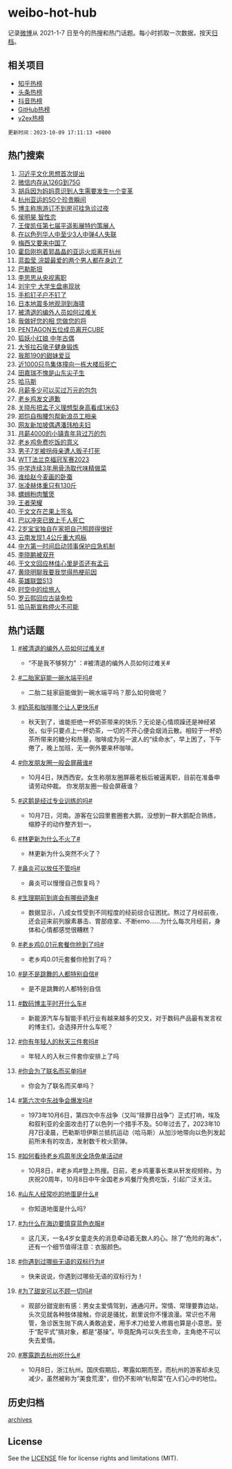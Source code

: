 # weibo-hot-hub

记录[微博](https://www.weibo.com)从 2021-1-7 日至今的热搜和热门话题。每小时抓取一次数据，按天[归档](archives)。

## 相关项目

- [知乎热榜](https://github.com/lonnyzhang423/zhihu-hot-hub)
- [头条热榜](https://github.com/lonnyzhang423/toutiao-hot-hub)
- [抖音热榜](https://github.com/lonnyzhang423/douyin-hot-hub)
- [GitHub热榜](https://github.com/lonnyzhang423/github-hot-hub)
- [v2ex热榜](https://github.com/lonnyzhang423/v2ex-hot-hub)


`更新时间：2023-10-09 17:11:13 +0800`

## 热门搜索

1. [习近平文化思想首次提出](https://m.weibo.cn/search?containerid=100103type%3D1%26t%3D10%26q%3D%23%E4%B9%A0%E8%BF%91%E5%B9%B3%E6%96%87%E5%8C%96%E6%80%9D%E6%83%B3%E9%A6%96%E6%AC%A1%E6%8F%90%E5%87%BA%23&stream_entry_id=51&isnewpage=1&extparam=seat%3D1%26filter_type%3Drealtimehot%26pos%3D0%26c_type%3D51%26q%3D%2523%25E4%25B9%25A0%25E8%25BF%2591%25E5%25B9%25B3%25E6%2596%2587%25E5%258C%2596%25E6%2580%259D%25E6%2583%25B3%25E9%25A6%2596%25E6%25AC%25A1%25E6%258F%2590%25E5%2587%25BA%2523%26cate%3D10103%26dgr%3D0%26stream_entry_id%3D51%26display_time%3D1696842671%26pre_seqid%3D169684267193806410156)
1. [微信内存从126G到75G](https://m.weibo.cn/search?containerid=100103type%3D1%26t%3D10%26q%3D%23%E5%BE%AE%E4%BF%A1%E5%86%85%E5%AD%98%E4%BB%8E126G%E5%88%B075G%23&stream_entry_id=31&isnewpage=1&extparam=seat%3D1%26flag%3D2%26pos%3D0%26q%3D%2523%25E5%25BE%25AE%25E4%25BF%25A1%25E5%2586%2585%25E5%25AD%2598%25E4%25BB%258E126G%25E5%2588%25B075G%2523%26band_rank%3D1%26stream_entry_id%3D31%26filter_type%3Drealtimehot%26c_type%3D31%26lcate%3D5001%26realpos%3D1%26dgr%3D0%26cate%3D5001%26display_time%3D1696842671%26pre_seqid%3D169684267193806410156)
1. [胡兵因为妈妈意识到人生需要发生一个变革](https://m.weibo.cn/search?containerid=100103type%3D1%26t%3D10%26q%3D%23%E8%83%A1%E5%85%B5%E5%9B%A0%E4%B8%BA%E5%A6%88%E5%A6%88%E6%84%8F%E8%AF%86%E5%88%B0%E4%BA%BA%E7%94%9F%E9%9C%80%E8%A6%81%E5%8F%91%E7%94%9F%E4%B8%80%E4%B8%AA%E5%8F%98%E9%9D%A9%23&stream_entry_id=31&isnewpage=1&extparam=seat%3D1%26flag%3D2%26pos%3D1%26q%3D%2523%25E8%2583%25A1%25E5%2585%25B5%25E5%259B%25A0%25E4%25B8%25BA%25E5%25A6%2588%25E5%25A6%2588%25E6%2584%258F%25E8%25AF%2586%25E5%2588%25B0%25E4%25BA%25BA%25E7%2594%259F%25E9%259C%2580%25E8%25A6%2581%25E5%258F%2591%25E7%2594%259F%25E4%25B8%2580%25E4%25B8%25AA%25E5%258F%2598%25E9%259D%25A9%2523%26band_rank%3D2%26stream_entry_id%3D31%26filter_type%3Drealtimehot%26c_type%3D31%26lcate%3D5001%26realpos%3D2%26dgr%3D0%26cate%3D5001%26display_time%3D1696842671%26pre_seqid%3D169684267193806410156)
1. [杭州亚运的50个珍贵瞬间](https://m.weibo.cn/search?containerid=100103type%3D1%26t%3D10%26q%3D%23%E6%9D%AD%E5%B7%9E%E4%BA%9A%E8%BF%90%E7%9A%8450%E4%B8%AA%E7%8F%8D%E8%B4%B5%E7%9E%AC%E9%97%B4%23&stream_entry_id=31&isnewpage=1&extparam=seat%3D1%26flag%3D1%26pos%3D2%26q%3D%2523%25E6%259D%25AD%25E5%25B7%259E%25E4%25BA%259A%25E8%25BF%2590%25E7%259A%258450%25E4%25B8%25AA%25E7%258F%258D%25E8%25B4%25B5%25E7%259E%25AC%25E9%2597%25B4%2523%26band_rank%3D3%26stream_entry_id%3D31%26filter_type%3Drealtimehot%26c_type%3D31%26lcate%3D5001%26realpos%3D3%26dgr%3D0%26cate%3D5001%26display_time%3D1696842671%26pre_seqid%3D169684267193806410156)
1. [博主称旅游订不到房可挂急诊过夜](https://m.weibo.cn/search?containerid=100103type%3D1%26t%3D10%26q%3D%23%E5%8D%9A%E4%B8%BB%E7%A7%B0%E6%97%85%E6%B8%B8%E8%AE%A2%E4%B8%8D%E5%88%B0%E6%88%BF%E5%8F%AF%E6%8C%82%E6%80%A5%E8%AF%8A%E8%BF%87%E5%A4%9C%23&stream_entry_id=31&isnewpage=1&extparam=seat%3D1%26flag%3D1%26pos%3D3%26q%3D%2523%25E5%258D%259A%25E4%25B8%25BB%25E7%25A7%25B0%25E6%2597%2585%25E6%25B8%25B8%25E8%25AE%25A2%25E4%25B8%258D%25E5%2588%25B0%25E6%2588%25BF%25E5%258F%25AF%25E6%258C%2582%25E6%2580%25A5%25E8%25AF%258A%25E8%25BF%2587%25E5%25A4%259C%2523%26band_rank%3D4%26stream_entry_id%3D31%26filter_type%3Drealtimehot%26c_type%3D31%26lcate%3D5001%26realpos%3D4%26dgr%3D0%26cate%3D5001%26display_time%3D1696842671%26pre_seqid%3D169684267193806410156)
1. [侯明昊 智性恋](https://m.weibo.cn/search?containerid=100103type%3D1%26t%3D10%26q%3D%E4%BE%AF%E6%98%8E%E6%98%8A+%E6%99%BA%E6%80%A7%E6%81%8B&stream_entry_id=31&isnewpage=1&extparam=seat%3D1%26flag%3D2%26pos%3D4%26q%3D%25E4%25BE%25AF%25E6%2598%258E%25E6%2598%258A%2520%25E6%2599%25BA%25E6%2580%25A7%25E6%2581%258B%26band_rank%3D5%26stream_entry_id%3D31%26filter_type%3Drealtimehot%26c_type%3D31%26lcate%3D5001%26realpos%3D5%26dgr%3D0%26cate%3D5001%26display_time%3D1696842671%26pre_seqid%3D169684267193806410156)
1. [王俊凯任第七届平遥影展特约策展人](https://m.weibo.cn/search?containerid=100103type%3D1%26t%3D10%26q%3D%23%E7%8E%8B%E4%BF%8A%E5%87%AF%E4%BB%BB%E7%AC%AC%E4%B8%83%E5%B1%8A%E5%B9%B3%E9%81%A5%E5%BD%B1%E5%B1%95%E7%89%B9%E7%BA%A6%E7%AD%96%E5%B1%95%E4%BA%BA%23&stream_entry_id=31&isnewpage=1&extparam=seat%3D1%26flag%3D1%26pos%3D5%26q%3D%2523%25E7%258E%258B%25E4%25BF%258A%25E5%2587%25AF%25E4%25BB%25BB%25E7%25AC%25AC%25E4%25B8%2583%25E5%25B1%258A%25E5%25B9%25B3%25E9%2581%25A5%25E5%25BD%25B1%25E5%25B1%2595%25E7%2589%25B9%25E7%25BA%25A6%25E7%25AD%2596%25E5%25B1%2595%25E4%25BA%25BA%2523%26band_rank%3D6%26stream_entry_id%3D31%26filter_type%3Drealtimehot%26c_type%3D31%26lcate%3D5001%26realpos%3D6%26dgr%3D0%26cate%3D5001%26display_time%3D1696842671%26pre_seqid%3D169684267193806410156)
1. [在以色列华人中至少3人中弹4人失联](https://m.weibo.cn/search?containerid=100103type%3D1%26t%3D10%26q%3D%23%E5%9C%A8%E4%BB%A5%E8%89%B2%E5%88%97%E5%8D%8E%E4%BA%BA%E4%B8%AD%E8%87%B3%E5%B0%913%E4%BA%BA%E4%B8%AD%E5%BC%B94%E4%BA%BA%E5%A4%B1%E8%81%94%23&stream_entry_id=31&isnewpage=1&extparam=seat%3D1%26flag%3D1%26pos%3D6%26q%3D%2523%25E5%259C%25A8%25E4%25BB%25A5%25E8%2589%25B2%25E5%2588%2597%25E5%258D%258E%25E4%25BA%25BA%25E4%25B8%25AD%25E8%2587%25B3%25E5%25B0%25913%25E4%25BA%25BA%25E4%25B8%25AD%25E5%25BC%25B94%25E4%25BA%25BA%25E5%25A4%25B1%25E8%2581%2594%2523%26band_rank%3D7%26stream_entry_id%3D31%26filter_type%3Drealtimehot%26c_type%3D31%26lcate%3D5001%26realpos%3D7%26dgr%3D0%26cate%3D5001%26display_time%3D1696842671%26pre_seqid%3D169684267193806410156)
1. [梅西又要来中国了](https://m.weibo.cn/search?containerid=100103type%3D1%26t%3D10%26q%3D%23%E6%A2%85%E8%A5%BF%E5%8F%88%E8%A6%81%E6%9D%A5%E4%B8%AD%E5%9B%BD%E4%BA%86%23&stream_entry_id=31&isnewpage=1&extparam=seat%3D1%26flag%3D1%26pos%3D7%26q%3D%2523%25E6%25A2%2585%25E8%25A5%25BF%25E5%258F%2588%25E8%25A6%2581%25E6%259D%25A5%25E4%25B8%25AD%25E5%259B%25BD%25E4%25BA%2586%2523%26band_rank%3D8%26stream_entry_id%3D31%26filter_type%3Drealtimehot%26c_type%3D31%26lcate%3D5001%26realpos%3D8%26dgr%3D0%26cate%3D5001%26display_time%3D1696842671%26pre_seqid%3D169684267193806410156)
1. [霍启刚抱着郭晶晶的亚运火炬离开杭州](https://m.weibo.cn/search?containerid=100103type%3D1%26t%3D10%26q%3D%23%E9%9C%8D%E5%90%AF%E5%88%9A%E6%8A%B1%E7%9D%80%E9%83%AD%E6%99%B6%E6%99%B6%E7%9A%84%E4%BA%9A%E8%BF%90%E7%81%AB%E7%82%AC%E7%A6%BB%E5%BC%80%E6%9D%AD%E5%B7%9E%23&stream_entry_id=31&isnewpage=1&extparam=seat%3D1%26flag%3D32768%26pos%3D8%26q%3D%2523%25E9%259C%258D%25E5%2590%25AF%25E5%2588%259A%25E6%258A%25B1%25E7%259D%2580%25E9%2583%25AD%25E6%2599%25B6%25E6%2599%25B6%25E7%259A%2584%25E4%25BA%259A%25E8%25BF%2590%25E7%2581%25AB%25E7%2582%25AC%25E7%25A6%25BB%25E5%25BC%2580%25E6%259D%25AD%25E5%25B7%259E%2523%26band_rank%3D9%26stream_entry_id%3D31%26filter_type%3Drealtimehot%26c_type%3D31%26lcate%3D5001%26realpos%3D9%26dgr%3D0%26cate%3D5001%26display_time%3D1696842671%26pre_seqid%3D169684267193806410156)
1. [蓝盈莹 浣碧最爱的两个男人都在身边了](https://m.weibo.cn/search?containerid=100103type%3D1%26t%3D10%26q%3D%E8%93%9D%E7%9B%88%E8%8E%B9+%E6%B5%A3%E7%A2%A7%E6%9C%80%E7%88%B1%E7%9A%84%E4%B8%A4%E4%B8%AA%E7%94%B7%E4%BA%BA%E9%83%BD%E5%9C%A8%E8%BA%AB%E8%BE%B9%E4%BA%86&stream_entry_id=31&isnewpage=1&extparam=seat%3D1%26flag%3D2%26pos%3D9%26q%3D%25E8%2593%259D%25E7%259B%2588%25E8%258E%25B9%2520%25E6%25B5%25A3%25E7%25A2%25A7%25E6%259C%2580%25E7%2588%25B1%25E7%259A%2584%25E4%25B8%25A4%25E4%25B8%25AA%25E7%2594%25B7%25E4%25BA%25BA%25E9%2583%25BD%25E5%259C%25A8%25E8%25BA%25AB%25E8%25BE%25B9%25E4%25BA%2586%26band_rank%3D10%26stream_entry_id%3D31%26filter_type%3Drealtimehot%26c_type%3D31%26lcate%3D5001%26realpos%3D10%26dgr%3D0%26cate%3D5001%26display_time%3D1696842671%26pre_seqid%3D169684267193806410156)
1. [巴勒斯坦](https://m.weibo.cn/search?containerid=100103type%3D1%26t%3D10%26q%3D%23%E5%B7%B4%E5%8B%92%E6%96%AF%E5%9D%A6%23&stream_entry_id=31&isnewpage=1&extparam=seat%3D1%26flag%3D1%26pos%3D10%26q%3D%2523%25E5%25B7%25B4%25E5%258B%2592%25E6%2596%25AF%25E5%259D%25A6%2523%26band_rank%3D11%26stream_entry_id%3D31%26filter_type%3Drealtimehot%26c_type%3D31%26lcate%3D5001%26realpos%3D11%26dgr%3D0%26cate%3D5001%26display_time%3D1696842671%26pre_seqid%3D169684267193806410156)
1. [李思思从央视离职](https://m.weibo.cn/search?containerid=100103type%3D1%26t%3D10%26q%3D%23%E6%9D%8E%E6%80%9D%E6%80%9D%E4%BB%8E%E5%A4%AE%E8%A7%86%E7%A6%BB%E8%81%8C%23&stream_entry_id=31&isnewpage=1&extparam=seat%3D1%26flag%3D2%26pos%3D11%26q%3D%2523%25E6%259D%258E%25E6%2580%259D%25E6%2580%259D%25E4%25BB%258E%25E5%25A4%25AE%25E8%25A7%2586%25E7%25A6%25BB%25E8%2581%258C%2523%26band_rank%3D12%26stream_entry_id%3D31%26filter_type%3Drealtimehot%26c_type%3D31%26lcate%3D5001%26realpos%3D12%26dgr%3D0%26cate%3D5001%26display_time%3D1696842671%26pre_seqid%3D169684267193806410156)
1. [刘宇宁 大学生盘串现状](https://m.weibo.cn/search?containerid=100103type%3D1%26t%3D10%26q%3D%E5%88%98%E5%AE%87%E5%AE%81+%E5%A4%A7%E5%AD%A6%E7%94%9F%E7%9B%98%E4%B8%B2%E7%8E%B0%E7%8A%B6&stream_entry_id=31&isnewpage=1&extparam=seat%3D1%26flag%3D1%26pos%3D12%26q%3D%25E5%2588%2598%25E5%25AE%2587%25E5%25AE%2581%2520%25E5%25A4%25A7%25E5%25AD%25A6%25E7%2594%259F%25E7%259B%2598%25E4%25B8%25B2%25E7%258E%25B0%25E7%258A%25B6%26band_rank%3D13%26stream_entry_id%3D31%26filter_type%3Drealtimehot%26c_type%3D31%26lcate%3D5001%26realpos%3D13%26dgr%3D0%26cate%3D5001%26display_time%3D1696842671%26pre_seqid%3D169684267193806410156)
1. [手机钉子户不钉了](https://m.weibo.cn/search?containerid=100103type%3D1%26t%3D10%26q%3D%23%E6%89%8B%E6%9C%BA%E9%92%89%E5%AD%90%E6%88%B7%E4%B8%8D%E9%92%89%E4%BA%86%23&stream_entry_id=31&isnewpage=1&extparam=seat%3D1%26flag%3D1%26pos%3D13%26q%3D%2523%25E6%2589%258B%25E6%259C%25BA%25E9%2592%2589%25E5%25AD%2590%25E6%2588%25B7%25E4%25B8%258D%25E9%2592%2589%25E4%25BA%2586%2523%26band_rank%3D14%26stream_entry_id%3D31%26filter_type%3Drealtimehot%26c_type%3D31%26lcate%3D5001%26realpos%3D14%26dgr%3D0%26cate%3D5001%26display_time%3D1696842671%26pre_seqid%3D169684267193806410156)
1. [日本地震多地观测到海啸](https://m.weibo.cn/search?containerid=100103type%3D1%26t%3D10%26q%3D%23%E6%97%A5%E6%9C%AC%E5%9C%B0%E9%9C%87%E5%A4%9A%E5%9C%B0%E8%A7%82%E6%B5%8B%E5%88%B0%E6%B5%B7%E5%95%B8%23&stream_entry_id=31&isnewpage=1&extparam=seat%3D1%26flag%3D0%26pos%3D14%26q%3D%2523%25E6%2597%25A5%25E6%259C%25AC%25E5%259C%25B0%25E9%259C%2587%25E5%25A4%259A%25E5%259C%25B0%25E8%25A7%2582%25E6%25B5%258B%25E5%2588%25B0%25E6%25B5%25B7%25E5%2595%25B8%2523%26band_rank%3D15%26stream_entry_id%3D31%26filter_type%3Drealtimehot%26c_type%3D31%26lcate%3D5001%26realpos%3D15%26dgr%3D0%26cate%3D5001%26display_time%3D1696842671%26pre_seqid%3D169684267193806410156)
1. [被清退的编外人员如何过难关](https://m.weibo.cn/search?containerid=100103type%3D1%26t%3D10%26q%3D%23%E8%A2%AB%E6%B8%85%E9%80%80%E7%9A%84%E7%BC%96%E5%A4%96%E4%BA%BA%E5%91%98%E5%A6%82%E4%BD%95%E8%BF%87%E9%9A%BE%E5%85%B3%23&stream_entry_id=31&isnewpage=1&extparam=seat%3D1%26flag%3D2%26pos%3D15%26q%3D%2523%25E8%25A2%25AB%25E6%25B8%2585%25E9%2580%2580%25E7%259A%2584%25E7%25BC%2596%25E5%25A4%2596%25E4%25BA%25BA%25E5%2591%2598%25E5%25A6%2582%25E4%25BD%2595%25E8%25BF%2587%25E9%259A%25BE%25E5%2585%25B3%2523%26band_rank%3D16%26stream_entry_id%3D31%26filter_type%3Drealtimehot%26c_type%3D31%26lcate%3D5001%26realpos%3D16%26dgr%3D0%26cate%3D5001%26display_time%3D1696842671%26pre_seqid%3D169684267193806410156)
1. [我做好您的相 您做您的将](https://m.weibo.cn/search?containerid=100103type%3D1%26t%3D10%26q%3D%E6%88%91%E5%81%9A%E5%A5%BD%E6%82%A8%E7%9A%84%E7%9B%B8+%E6%82%A8%E5%81%9A%E6%82%A8%E7%9A%84%E5%B0%86&stream_entry_id=31&isnewpage=1&extparam=seat%3D1%26flag%3D1%26pos%3D16%26q%3D%25E6%2588%2591%25E5%2581%259A%25E5%25A5%25BD%25E6%2582%25A8%25E7%259A%2584%25E7%259B%25B8%2520%25E6%2582%25A8%25E5%2581%259A%25E6%2582%25A8%25E7%259A%2584%25E5%25B0%2586%26band_rank%3D17%26stream_entry_id%3D31%26filter_type%3Drealtimehot%26c_type%3D31%26lcate%3D5001%26realpos%3D17%26dgr%3D0%26cate%3D5001%26display_time%3D1696842671%26pre_seqid%3D169684267193806410156)
1. [PENTAGON五位成员离开CUBE](https://m.weibo.cn/search?containerid=100103type%3D1%26t%3D10%26q%3D%23PENTAGON%E4%BA%94%E4%BD%8D%E6%88%90%E5%91%98%E7%A6%BB%E5%BC%80CUBE%23&stream_entry_id=31&isnewpage=1&extparam=seat%3D1%26flag%3D1%26pos%3D17%26q%3D%2523PENTAGON%25E4%25BA%2594%25E4%25BD%258D%25E6%2588%2590%25E5%2591%2598%25E7%25A6%25BB%25E5%25BC%2580CUBE%2523%26band_rank%3D18%26stream_entry_id%3D31%26filter_type%3Drealtimehot%26c_type%3D31%26lcate%3D5001%26realpos%3D18%26dgr%3D0%26cate%3D5001%26display_time%3D1696842671%26pre_seqid%3D169684267193806410156)
1. [狐妖小红娘 中年古偶](https://m.weibo.cn/search?containerid=100103type%3D1%26t%3D10%26q%3D%E7%8B%90%E5%A6%96%E5%B0%8F%E7%BA%A2%E5%A8%98+%E4%B8%AD%E5%B9%B4%E5%8F%A4%E5%81%B6&stream_entry_id=31&isnewpage=1&extparam=seat%3D1%26flag%3D0%26pos%3D18%26q%3D%25E7%258B%2590%25E5%25A6%2596%25E5%25B0%258F%25E7%25BA%25A2%25E5%25A8%2598%2520%25E4%25B8%25AD%25E5%25B9%25B4%25E5%258F%25A4%25E5%2581%25B6%26band_rank%3D19%26stream_entry_id%3D31%26filter_type%3Drealtimehot%26c_type%3D31%26lcate%3D5001%26realpos%3D19%26dgr%3D0%26cate%3D5001%26display_time%3D1696842671%26pre_seqid%3D169684267193806410156)
1. [大爷拉石墩子健身锻炼](https://m.weibo.cn/search?containerid=100103type%3D1%26t%3D10%26q%3D%23%E5%A4%A7%E7%88%B7%E6%8B%89%E7%9F%B3%E5%A2%A9%E5%AD%90%E5%81%A5%E8%BA%AB%E9%94%BB%E7%82%BC%23&stream_entry_id=31&isnewpage=1&extparam=seat%3D1%26flag%3D32768%26pos%3D19%26q%3D%2523%25E5%25A4%25A7%25E7%2588%25B7%25E6%258B%2589%25E7%259F%25B3%25E5%25A2%25A9%25E5%25AD%2590%25E5%2581%25A5%25E8%25BA%25AB%25E9%2594%25BB%25E7%2582%25BC%2523%26band_rank%3D20%26stream_entry_id%3D31%26filter_type%3Drealtimehot%26c_type%3D31%26lcate%3D5001%26realpos%3D20%26dgr%3D0%26cate%3D5001%26display_time%3D1696842671%26pre_seqid%3D169684267193806410156)
1. [我那190的甜妹爱豆](https://m.weibo.cn/search?containerid=100103type%3D1%26t%3D10%26q%3D%23%E6%88%91%E9%82%A3190%E7%9A%84%E7%94%9C%E5%A6%B9%E7%88%B1%E8%B1%86%23&stream_entry_id=31&isnewpage=1&extparam=seat%3D1%26flag%3D1%26pos%3D20%26q%3D%2523%25E6%2588%2591%25E9%2582%25A3190%25E7%259A%2584%25E7%2594%259C%25E5%25A6%25B9%25E7%2588%25B1%25E8%25B1%2586%2523%26band_rank%3D21%26stream_entry_id%3D31%26filter_type%3Drealtimehot%26c_type%3D31%26lcate%3D5001%26realpos%3D21%26dgr%3D0%26cate%3D5001%26display_time%3D1696842671%26pre_seqid%3D169684267193806410156)
1. [近1000只鸟集体撞向一栋大楼后死亡](https://m.weibo.cn/search?containerid=100103type%3D1%26t%3D10%26q%3D%23%E8%BF%911000%E5%8F%AA%E9%B8%9F%E9%9B%86%E4%BD%93%E6%92%9E%E5%90%91%E4%B8%80%E6%A0%8B%E5%A4%A7%E6%A5%BC%E5%90%8E%E6%AD%BB%E4%BA%A1%23&stream_entry_id=31&isnewpage=1&extparam=seat%3D1%26flag%3D0%26pos%3D21%26q%3D%2523%25E8%25BF%25911000%25E5%258F%25AA%25E9%25B8%259F%25E9%259B%2586%25E4%25BD%2593%25E6%2592%259E%25E5%2590%2591%25E4%25B8%2580%25E6%25A0%258B%25E5%25A4%25A7%25E6%25A5%25BC%25E5%2590%258E%25E6%25AD%25BB%25E4%25BA%25A1%2523%26band_rank%3D22%26stream_entry_id%3D31%26filter_type%3Drealtimehot%26c_type%3D31%26lcate%3D5001%26realpos%3D22%26dgr%3D0%26cate%3D5001%26display_time%3D1696842671%26pre_seqid%3D169684267193806410156)
1. [田嘉瑞不愧是山东尖子生](https://m.weibo.cn/search?containerid=100103type%3D1%26t%3D10%26q%3D%23%E7%94%B0%E5%98%89%E7%91%9E%E4%B8%8D%E6%84%A7%E6%98%AF%E5%B1%B1%E4%B8%9C%E5%B0%96%E5%AD%90%E7%94%9F%23&stream_entry_id=31&isnewpage=1&extparam=seat%3D1%26flag%3D1%26pos%3D22%26q%3D%2523%25E7%2594%25B0%25E5%2598%2589%25E7%2591%259E%25E4%25B8%258D%25E6%2584%25A7%25E6%2598%25AF%25E5%25B1%25B1%25E4%25B8%259C%25E5%25B0%2596%25E5%25AD%2590%25E7%2594%259F%2523%26band_rank%3D23%26stream_entry_id%3D31%26filter_type%3Drealtimehot%26c_type%3D31%26lcate%3D5001%26realpos%3D23%26dgr%3D0%26cate%3D5001%26display_time%3D1696842671%26pre_seqid%3D169684267193806410156)
1. [哈马斯](https://m.weibo.cn/search?containerid=100103type%3D1%26t%3D10%26q%3D%23%E5%93%88%E9%A9%AC%E6%96%AF%23&stream_entry_id=31&isnewpage=1&extparam=seat%3D1%26flag%3D1%26pos%3D23%26q%3D%2523%25E5%2593%2588%25E9%25A9%25AC%25E6%2596%25AF%2523%26band_rank%3D24%26stream_entry_id%3D31%26filter_type%3Drealtimehot%26c_type%3D31%26lcate%3D5001%26realpos%3D24%26dgr%3D0%26cate%3D5001%26display_time%3D1696842671%26pre_seqid%3D169684267193806410156)
1. [月薪多少可以买过万元的包包](https://m.weibo.cn/search?containerid=100103type%3D1%26t%3D10%26q%3D%23%E6%9C%88%E8%96%AA%E5%A4%9A%E5%B0%91%E5%8F%AF%E4%BB%A5%E4%B9%B0%E8%BF%87%E4%B8%87%E5%85%83%E7%9A%84%E5%8C%85%E5%8C%85%23&stream_entry_id=31&isnewpage=1&extparam=seat%3D1%26flag%3D1%26pos%3D24%26q%3D%2523%25E6%259C%2588%25E8%2596%25AA%25E5%25A4%259A%25E5%25B0%2591%25E5%258F%25AF%25E4%25BB%25A5%25E4%25B9%25B0%25E8%25BF%2587%25E4%25B8%2587%25E5%2585%2583%25E7%259A%2584%25E5%258C%2585%25E5%258C%2585%2523%26band_rank%3D25%26stream_entry_id%3D31%26filter_type%3Drealtimehot%26c_type%3D31%26lcate%3D5001%26realpos%3D25%26dgr%3D0%26cate%3D5001%26display_time%3D1696842671%26pre_seqid%3D169684267193806410156)
1. [老乡鸡发文道歉](https://m.weibo.cn/search?containerid=100103type%3D1%26t%3D10%26q%3D%23%E8%80%81%E4%B9%A1%E9%B8%A1%E5%8F%91%E6%96%87%E9%81%93%E6%AD%89%23&stream_entry_id=31&isnewpage=1&extparam=seat%3D1%26flag%3D0%26pos%3D25%26q%3D%2523%25E8%2580%2581%25E4%25B9%25A1%25E9%25B8%25A1%25E5%258F%2591%25E6%2596%2587%25E9%2581%2593%25E6%25AD%2589%2523%26band_rank%3D26%26stream_entry_id%3D31%26filter_type%3Drealtimehot%26c_type%3D31%26lcate%3D5001%26realpos%3D26%26dgr%3D0%26cate%3D5001%26display_time%3D1696842671%26pre_seqid%3D169684267193806410156)
1. [关晓彤把孟子义理想型身高看成1米63](https://m.weibo.cn/search?containerid=100103type%3D1%26t%3D10%26q%3D%23%E5%85%B3%E6%99%93%E5%BD%A4%E6%8A%8A%E5%AD%9F%E5%AD%90%E4%B9%89%E7%90%86%E6%83%B3%E5%9E%8B%E8%BA%AB%E9%AB%98%E7%9C%8B%E6%88%901%E7%B1%B363%23&stream_entry_id=31&isnewpage=1&extparam=seat%3D1%26flag%3D1%26pos%3D26%26q%3D%2523%25E5%2585%25B3%25E6%2599%2593%25E5%25BD%25A4%25E6%258A%258A%25E5%25AD%259F%25E5%25AD%2590%25E4%25B9%2589%25E7%2590%2586%25E6%2583%25B3%25E5%259E%258B%25E8%25BA%25AB%25E9%25AB%2598%25E7%259C%258B%25E6%2588%25901%25E7%25B1%25B363%2523%26band_rank%3D27%26stream_entry_id%3D31%26filter_type%3Drealtimehot%26c_type%3D31%26lcate%3D5001%26realpos%3D27%26dgr%3D0%26cate%3D5001%26display_time%3D1696842671%26pre_seqid%3D169684267193806410156)
1. [郑恺自掏腰包帮新浪员工相亲](https://m.weibo.cn/search?containerid=100103type%3D1%26t%3D10%26q%3D%23%E9%83%91%E6%81%BA%E8%87%AA%E6%8E%8F%E8%85%B0%E5%8C%85%E5%B8%AE%E6%96%B0%E6%B5%AA%E5%91%98%E5%B7%A5%E7%9B%B8%E4%BA%B2%23&stream_entry_id=31&isnewpage=1&extparam=seat%3D1%26flag%3D1%26pos%3D27%26q%3D%2523%25E9%2583%2591%25E6%2581%25BA%25E8%2587%25AA%25E6%258E%258F%25E8%2585%25B0%25E5%258C%2585%25E5%25B8%25AE%25E6%2596%25B0%25E6%25B5%25AA%25E5%2591%2598%25E5%25B7%25A5%25E7%259B%25B8%25E4%25BA%25B2%2523%26band_rank%3D28%26stream_entry_id%3D31%26filter_type%3Drealtimehot%26c_type%3D31%26lcate%3D5001%26realpos%3D28%26dgr%3D0%26cate%3D5001%26display_time%3D1696842671%26pre_seqid%3D169684267193806410156)
1. [网友新加坡偶遇潘玮柏夫妇](https://m.weibo.cn/search?containerid=100103type%3D1%26t%3D10%26q%3D%23%E7%BD%91%E5%8F%8B%E6%96%B0%E5%8A%A0%E5%9D%A1%E5%81%B6%E9%81%87%E6%BD%98%E7%8E%AE%E6%9F%8F%E5%A4%AB%E5%A6%87%23&stream_entry_id=31&isnewpage=1&extparam=seat%3D1%26flag%3D1%26pos%3D28%26q%3D%2523%25E7%25BD%2591%25E5%258F%258B%25E6%2596%25B0%25E5%258A%25A0%25E5%259D%25A1%25E5%2581%25B6%25E9%2581%2587%25E6%25BD%2598%25E7%258E%25AE%25E6%259F%258F%25E5%25A4%25AB%25E5%25A6%2587%2523%26band_rank%3D29%26stream_entry_id%3D31%26filter_type%3Drealtimehot%26c_type%3D31%26lcate%3D5001%26realpos%3D29%26dgr%3D0%26cate%3D5001%26display_time%3D1696842671%26pre_seqid%3D169684267193806410156)
1. [月薪4000的小镇青年背过万的包](https://m.weibo.cn/search?containerid=100103type%3D1%26t%3D10%26q%3D%23%E6%9C%88%E8%96%AA4000%E7%9A%84%E5%B0%8F%E9%95%87%E9%9D%92%E5%B9%B4%E8%83%8C%E8%BF%87%E4%B8%87%E7%9A%84%E5%8C%85%23&stream_entry_id=31&isnewpage=1&extparam=seat%3D1%26flag%3D0%26pos%3D29%26q%3D%2523%25E6%259C%2588%25E8%2596%25AA4000%25E7%259A%2584%25E5%25B0%258F%25E9%2595%2587%25E9%259D%2592%25E5%25B9%25B4%25E8%2583%258C%25E8%25BF%2587%25E4%25B8%2587%25E7%259A%2584%25E5%258C%2585%2523%26band_rank%3D30%26stream_entry_id%3D31%26filter_type%3Drealtimehot%26c_type%3D31%26lcate%3D5001%26realpos%3D30%26dgr%3D0%26cate%3D5001%26display_time%3D1696842671%26pre_seqid%3D169684267193806410156)
1. [老乡鸡免费吃饭的意义](https://m.weibo.cn/search?containerid=100103type%3D1%26t%3D10%26q%3D%23%E8%80%81%E4%B9%A1%E9%B8%A1%E5%85%8D%E8%B4%B9%E5%90%83%E9%A5%AD%E7%9A%84%E6%84%8F%E4%B9%89%23&stream_entry_id=31&isnewpage=1&extparam=seat%3D1%26flag%3D32768%26pos%3D30%26q%3D%2523%25E8%2580%2581%25E4%25B9%25A1%25E9%25B8%25A1%25E5%2585%258D%25E8%25B4%25B9%25E5%2590%2583%25E9%25A5%25AD%25E7%259A%2584%25E6%2584%258F%25E4%25B9%2589%2523%26band_rank%3D31%26stream_entry_id%3D31%26filter_type%3Drealtimehot%26c_type%3D31%26lcate%3D5001%26realpos%3D31%26dgr%3D0%26cate%3D5001%26display_time%3D1696842671%26pre_seqid%3D169684267193806410156)
1. [男子7岁被拐母亲遭人贩子打死](https://m.weibo.cn/search?containerid=100103type%3D1%26t%3D10%26q%3D%23%E7%94%B7%E5%AD%907%E5%B2%81%E8%A2%AB%E6%8B%90%E6%AF%8D%E4%BA%B2%E9%81%AD%E4%BA%BA%E8%B4%A9%E5%AD%90%E6%89%93%E6%AD%BB%23&stream_entry_id=31&isnewpage=1&extparam=seat%3D1%26flag%3D0%26pos%3D31%26q%3D%2523%25E7%2594%25B7%25E5%25AD%25907%25E5%25B2%2581%25E8%25A2%25AB%25E6%258B%2590%25E6%25AF%258D%25E4%25BA%25B2%25E9%2581%25AD%25E4%25BA%25BA%25E8%25B4%25A9%25E5%25AD%2590%25E6%2589%2593%25E6%25AD%25BB%2523%26band_rank%3D32%26stream_entry_id%3D31%26filter_type%3Drealtimehot%26c_type%3D31%26lcate%3D5001%26realpos%3D32%26dgr%3D0%26cate%3D5001%26display_time%3D1696842671%26pre_seqid%3D169684267193806410156)
1. [WTT法兰克福冠军赛2023](https://m.weibo.cn/search?containerid=100103type%3D1%26t%3D10%26q%3D%23WTT%E6%B3%95%E5%85%B0%E5%85%8B%E7%A6%8F%E5%86%A0%E5%86%9B%E8%B5%9B2023%23&stream_entry_id=31&isnewpage=1&extparam=seat%3D1%26flag%3D1%26pos%3D32%26q%3D%2523WTT%25E6%25B3%2595%25E5%2585%25B0%25E5%2585%258B%25E7%25A6%258F%25E5%2586%25A0%25E5%2586%259B%25E8%25B5%259B2023%2523%26band_rank%3D33%26stream_entry_id%3D31%26filter_type%3Drealtimehot%26c_type%3D31%26lcate%3D5001%26realpos%3D33%26dgr%3D0%26cate%3D5001%26display_time%3D1696842671%26pre_seqid%3D169684267193806410156)
1. [中学连续3年用骨汤取代味精做菜](https://m.weibo.cn/search?containerid=100103type%3D1%26t%3D10%26q%3D%23%E4%B8%AD%E5%AD%A6%E8%BF%9E%E7%BB%AD3%E5%B9%B4%E7%94%A8%E9%AA%A8%E6%B1%A4%E5%8F%96%E4%BB%A3%E5%91%B3%E7%B2%BE%E5%81%9A%E8%8F%9C%23&stream_entry_id=31&isnewpage=1&extparam=seat%3D1%26flag%3D32768%26pos%3D33%26q%3D%2523%25E4%25B8%25AD%25E5%25AD%25A6%25E8%25BF%259E%25E7%25BB%25AD3%25E5%25B9%25B4%25E7%2594%25A8%25E9%25AA%25A8%25E6%25B1%25A4%25E5%258F%2596%25E4%25BB%25A3%25E5%2591%25B3%25E7%25B2%25BE%25E5%2581%259A%25E8%258F%259C%2523%26band_rank%3D34%26stream_entry_id%3D31%26filter_type%3Drealtimehot%26c_type%3D31%26lcate%3D5001%26realpos%3D34%26dgr%3D0%26cate%3D5001%26display_time%3D1696842671%26pre_seqid%3D169684267193806410156)
1. [谁给赵今麦画的卧蚕](https://m.weibo.cn/search?containerid=100103type%3D1%26t%3D10%26q%3D%23%E8%B0%81%E7%BB%99%E8%B5%B5%E4%BB%8A%E9%BA%A6%E7%94%BB%E7%9A%84%E5%8D%A7%E8%9A%95%23&stream_entry_id=31&isnewpage=1&extparam=seat%3D1%26flag%3D0%26pos%3D34%26q%3D%2523%25E8%25B0%2581%25E7%25BB%2599%25E8%25B5%25B5%25E4%25BB%258A%25E9%25BA%25A6%25E7%2594%25BB%25E7%259A%2584%25E5%258D%25A7%25E8%259A%2595%2523%26band_rank%3D35%26stream_entry_id%3D31%26filter_type%3Drealtimehot%26c_type%3D31%26lcate%3D5001%26realpos%3D35%26dgr%3D0%26cate%3D5001%26display_time%3D1696842671%26pre_seqid%3D169684267193806410156)
1. [张凌赫体重只有130斤](https://m.weibo.cn/search?containerid=100103type%3D1%26t%3D10%26q%3D%23%E5%BC%A0%E5%87%8C%E8%B5%AB%E4%BD%93%E9%87%8D%E5%8F%AA%E6%9C%89130%E6%96%A4%23&stream_entry_id=31&isnewpage=1&extparam=seat%3D1%26flag%3D0%26pos%3D35%26q%3D%2523%25E5%25BC%25A0%25E5%2587%258C%25E8%25B5%25AB%25E4%25BD%2593%25E9%2587%258D%25E5%258F%25AA%25E6%259C%2589130%25E6%2596%25A4%2523%26band_rank%3D36%26stream_entry_id%3D31%26filter_type%3Drealtimehot%26c_type%3D31%26lcate%3D5001%26realpos%3D36%26dgr%3D0%26cate%3D5001%26display_time%3D1696842671%26pre_seqid%3D169684267193806410156)
1. [螺蛳粉肉蟹煲](https://m.weibo.cn/search?containerid=100103type%3D1%26t%3D10%26q%3D%23%E8%9E%BA%E8%9B%B3%E7%B2%89%E8%82%89%E8%9F%B9%E7%85%B2%23&stream_entry_id=31&isnewpage=1&extparam=seat%3D1%26flag%3D1%26pos%3D36%26q%3D%2523%25E8%259E%25BA%25E8%259B%25B3%25E7%25B2%2589%25E8%2582%2589%25E8%259F%25B9%25E7%2585%25B2%2523%26band_rank%3D37%26stream_entry_id%3D31%26filter_type%3Drealtimehot%26c_type%3D31%26lcate%3D5001%26realpos%3D37%26dgr%3D0%26cate%3D5001%26display_time%3D1696842671%26pre_seqid%3D169684267193806410156)
1. [王者荣耀](https://m.weibo.cn/search?containerid=100103type%3D1%26t%3D10%26q%3D%E7%8E%8B%E8%80%85%E8%8D%A3%E8%80%80&stream_entry_id=31&isnewpage=1&extparam=seat%3D1%26flag%3D1%26pos%3D37%26q%3D%25E7%258E%258B%25E8%2580%2585%25E8%258D%25A3%25E8%2580%2580%26band_rank%3D38%26stream_entry_id%3D31%26filter_type%3Drealtimehot%26c_type%3D31%26lcate%3D5001%26realpos%3D38%26dgr%3D0%26cate%3D5001%26display_time%3D1696842671%26pre_seqid%3D169684267193806410156)
1. [于文文在芒果上签名](https://m.weibo.cn/search?containerid=100103type%3D1%26t%3D10%26q%3D%23%E4%BA%8E%E6%96%87%E6%96%87%E5%9C%A8%E8%8A%92%E6%9E%9C%E4%B8%8A%E7%AD%BE%E5%90%8D%23&stream_entry_id=31&isnewpage=1&extparam=seat%3D1%26flag%3D1%26pos%3D38%26q%3D%2523%25E4%25BA%258E%25E6%2596%2587%25E6%2596%2587%25E5%259C%25A8%25E8%258A%2592%25E6%259E%259C%25E4%25B8%258A%25E7%25AD%25BE%25E5%2590%258D%2523%26band_rank%3D39%26stream_entry_id%3D31%26filter_type%3Drealtimehot%26c_type%3D31%26lcate%3D5001%26realpos%3D39%26dgr%3D0%26cate%3D5001%26display_time%3D1696842671%26pre_seqid%3D169684267193806410156)
1. [巴以冲突已致上千人死亡](https://m.weibo.cn/search?containerid=100103type%3D1%26t%3D10%26q%3D%23%E5%B7%B4%E4%BB%A5%E5%86%B2%E7%AA%81%E5%B7%B2%E8%87%B4%E4%B8%8A%E5%8D%83%E4%BA%BA%E6%AD%BB%E4%BA%A1%23&stream_entry_id=31&isnewpage=1&extparam=seat%3D1%26flag%3D1%26pos%3D39%26q%3D%2523%25E5%25B7%25B4%25E4%25BB%25A5%25E5%2586%25B2%25E7%25AA%2581%25E5%25B7%25B2%25E8%2587%25B4%25E4%25B8%258A%25E5%258D%2583%25E4%25BA%25BA%25E6%25AD%25BB%25E4%25BA%25A1%2523%26band_rank%3D40%26stream_entry_id%3D31%26filter_type%3Drealtimehot%26c_type%3D31%26lcate%3D5001%26realpos%3D40%26dgr%3D0%26cate%3D5001%26display_time%3D1696842671%26pre_seqid%3D169684267193806410156)
1. [2岁宝宝独自在家把自己照顾得很好](https://m.weibo.cn/search?containerid=100103type%3D1%26t%3D10%26q%3D%232%E5%B2%81%E5%AE%9D%E5%AE%9D%E7%8B%AC%E8%87%AA%E5%9C%A8%E5%AE%B6%E6%8A%8A%E8%87%AA%E5%B7%B1%E7%85%A7%E9%A1%BE%E5%BE%97%E5%BE%88%E5%A5%BD%23&stream_entry_id=31&isnewpage=1&extparam=seat%3D1%26flag%3D32768%26pos%3D40%26q%3D%25232%25E5%25B2%2581%25E5%25AE%259D%25E5%25AE%259D%25E7%258B%25AC%25E8%2587%25AA%25E5%259C%25A8%25E5%25AE%25B6%25E6%258A%258A%25E8%2587%25AA%25E5%25B7%25B1%25E7%2585%25A7%25E9%25A1%25BE%25E5%25BE%2597%25E5%25BE%2588%25E5%25A5%25BD%2523%26band_rank%3D41%26stream_entry_id%3D31%26filter_type%3Drealtimehot%26c_type%3D31%26lcate%3D5001%26realpos%3D41%26dgr%3D0%26cate%3D5001%26display_time%3D1696842671%26pre_seqid%3D169684267193806410156)
1. [云南发现1.4公斤重大鸡枞](https://m.weibo.cn/search?containerid=100103type%3D1%26t%3D10%26q%3D%23%E4%BA%91%E5%8D%97%E5%8F%91%E7%8E%B01.4%E5%85%AC%E6%96%A4%E9%87%8D%E5%A4%A7%E9%B8%A1%E6%9E%9E%23&stream_entry_id=31&isnewpage=1&extparam=seat%3D1%26flag%3D0%26pos%3D41%26q%3D%2523%25E4%25BA%2591%25E5%258D%2597%25E5%258F%2591%25E7%258E%25B01.4%25E5%2585%25AC%25E6%2596%25A4%25E9%2587%258D%25E5%25A4%25A7%25E9%25B8%25A1%25E6%259E%259E%2523%26band_rank%3D42%26stream_entry_id%3D31%26filter_type%3Drealtimehot%26c_type%3D31%26lcate%3D5001%26realpos%3D42%26dgr%3D0%26cate%3D5001%26display_time%3D1696842671%26pre_seqid%3D169684267193806410156)
1. [中方第一时间启动领事保护应急机制](https://m.weibo.cn/search?containerid=100103type%3D1%26t%3D10%26q%3D%23%E4%B8%AD%E6%96%B9%E7%AC%AC%E4%B8%80%E6%97%B6%E9%97%B4%E5%90%AF%E5%8A%A8%E9%A2%86%E4%BA%8B%E4%BF%9D%E6%8A%A4%E5%BA%94%E6%80%A5%E6%9C%BA%E5%88%B6%23&stream_entry_id=31&isnewpage=1&extparam=seat%3D1%26flag%3D1%26pos%3D42%26q%3D%2523%25E4%25B8%25AD%25E6%2596%25B9%25E7%25AC%25AC%25E4%25B8%2580%25E6%2597%25B6%25E9%2597%25B4%25E5%2590%25AF%25E5%258A%25A8%25E9%25A2%2586%25E4%25BA%258B%25E4%25BF%259D%25E6%258A%25A4%25E5%25BA%2594%25E6%2580%25A5%25E6%259C%25BA%25E5%2588%25B6%2523%26band_rank%3D43%26stream_entry_id%3D31%26filter_type%3Drealtimehot%26c_type%3D31%26lcate%3D5001%26realpos%3D43%26dgr%3D0%26cate%3D5001%26display_time%3D1696842671%26pre_seqid%3D169684267193806410156)
1. [李晓鹏被双开](https://m.weibo.cn/search?containerid=100103type%3D1%26t%3D10%26q%3D%23%E6%9D%8E%E6%99%93%E9%B9%8F%E8%A2%AB%E5%8F%8C%E5%BC%80%23&stream_entry_id=31&isnewpage=1&extparam=seat%3D1%26flag%3D0%26pos%3D43%26q%3D%2523%25E6%259D%258E%25E6%2599%2593%25E9%25B9%258F%25E8%25A2%25AB%25E5%258F%258C%25E5%25BC%2580%2523%26band_rank%3D44%26stream_entry_id%3D31%26filter_type%3Drealtimehot%26c_type%3D31%26lcate%3D5001%26realpos%3D44%26dgr%3D0%26cate%3D5001%26display_time%3D1696842671%26pre_seqid%3D169684267193806410156)
1. [于文文回应林佳心里是否还有孟云](https://m.weibo.cn/search?containerid=100103type%3D1%26t%3D10%26q%3D%23%E4%BA%8E%E6%96%87%E6%96%87%E5%9B%9E%E5%BA%94%E6%9E%97%E4%BD%B3%E5%BF%83%E9%87%8C%E6%98%AF%E5%90%A6%E8%BF%98%E6%9C%89%E5%AD%9F%E4%BA%91%23&stream_entry_id=31&isnewpage=1&extparam=seat%3D1%26flag%3D1%26pos%3D44%26q%3D%2523%25E4%25BA%258E%25E6%2596%2587%25E6%2596%2587%25E5%259B%259E%25E5%25BA%2594%25E6%259E%2597%25E4%25BD%25B3%25E5%25BF%2583%25E9%2587%258C%25E6%2598%25AF%25E5%2590%25A6%25E8%25BF%2598%25E6%259C%2589%25E5%25AD%259F%25E4%25BA%2591%2523%26band_rank%3D45%26stream_entry_id%3D31%26filter_type%3Drealtimehot%26c_type%3D31%26lcate%3D5001%26realpos%3D45%26dgr%3D0%26cate%3D5001%26display_time%3D1696842671%26pre_seqid%3D169684267193806410156)
1. [黄晓明聊我要我觉得热梗前因](https://m.weibo.cn/search?containerid=100103type%3D1%26t%3D10%26q%3D%23%E9%BB%84%E6%99%93%E6%98%8E%E8%81%8A%E6%88%91%E8%A6%81%E6%88%91%E8%A7%89%E5%BE%97%E7%83%AD%E6%A2%97%E5%89%8D%E5%9B%A0%23&stream_entry_id=31&isnewpage=1&extparam=seat%3D1%26flag%3D1%26pos%3D45%26q%3D%2523%25E9%25BB%2584%25E6%2599%2593%25E6%2598%258E%25E8%2581%258A%25E6%2588%2591%25E8%25A6%2581%25E6%2588%2591%25E8%25A7%2589%25E5%25BE%2597%25E7%2583%25AD%25E6%25A2%2597%25E5%2589%258D%25E5%259B%25A0%2523%26band_rank%3D46%26stream_entry_id%3D31%26filter_type%3Drealtimehot%26c_type%3D31%26lcate%3D5001%26realpos%3D46%26dgr%3D0%26cate%3D5001%26display_time%3D1696842671%26pre_seqid%3D169684267193806410156)
1. [英雄联盟S13](https://m.weibo.cn/search?containerid=100103type%3D1%26t%3D10%26q%3D%E8%8B%B1%E9%9B%84%E8%81%94%E7%9B%9FS13&stream_entry_id=31&isnewpage=1&extparam=seat%3D1%26flag%3D0%26pos%3D46%26q%3D%25E8%258B%25B1%25E9%259B%2584%25E8%2581%2594%25E7%259B%259FS13%26band_rank%3D47%26stream_entry_id%3D31%26filter_type%3Drealtimehot%26c_type%3D31%26lcate%3D5001%26realpos%3D47%26dgr%3D0%26cate%3D5001%26display_time%3D1696842671%26pre_seqid%3D169684267193806410156)
1. [时空中的绘旅人](https://m.weibo.cn/search?containerid=100103type%3D1%26t%3D10%26q%3D%E6%97%B6%E7%A9%BA%E4%B8%AD%E7%9A%84%E7%BB%98%E6%97%85%E4%BA%BA&stream_entry_id=31&isnewpage=1&extparam=seat%3D1%26flag%3D1%26pos%3D47%26q%3D%25E6%2597%25B6%25E7%25A9%25BA%25E4%25B8%25AD%25E7%259A%2584%25E7%25BB%2598%25E6%2597%2585%25E4%25BA%25BA%26band_rank%3D48%26stream_entry_id%3D31%26filter_type%3Drealtimehot%26c_type%3D31%26lcate%3D5001%26realpos%3D48%26dgr%3D0%26cate%3D5001%26display_time%3D1696842671%26pre_seqid%3D169684267193806410156)
1. [罗云熙回应古装免检](https://m.weibo.cn/search?containerid=100103type%3D1%26t%3D10%26q%3D%23%E7%BD%97%E4%BA%91%E7%86%99%E5%9B%9E%E5%BA%94%E5%8F%A4%E8%A3%85%E5%85%8D%E6%A3%80%23&stream_entry_id=31&isnewpage=1&extparam=seat%3D1%26flag%3D1%26pos%3D48%26q%3D%2523%25E7%25BD%2597%25E4%25BA%2591%25E7%2586%2599%25E5%259B%259E%25E5%25BA%2594%25E5%258F%25A4%25E8%25A3%2585%25E5%2585%258D%25E6%25A3%2580%2523%26band_rank%3D49%26stream_entry_id%3D31%26filter_type%3Drealtimehot%26c_type%3D31%26lcate%3D5001%26realpos%3D49%26dgr%3D0%26cate%3D5001%26display_time%3D1696842671%26pre_seqid%3D169684267193806410156)
1. [哈马斯宣称停火不可能](https://m.weibo.cn/search?containerid=100103type%3D1%26t%3D10%26q%3D%23%E5%93%88%E9%A9%AC%E6%96%AF%E5%AE%A3%E7%A7%B0%E5%81%9C%E7%81%AB%E4%B8%8D%E5%8F%AF%E8%83%BD%23&stream_entry_id=31&isnewpage=1&extparam=seat%3D1%26flag%3D0%26pos%3D49%26q%3D%2523%25E5%2593%2588%25E9%25A9%25AC%25E6%2596%25AF%25E5%25AE%25A3%25E7%25A7%25B0%25E5%2581%259C%25E7%2581%25AB%25E4%25B8%258D%25E5%258F%25AF%25E8%2583%25BD%2523%26band_rank%3D50%26stream_entry_id%3D31%26filter_type%3Drealtimehot%26c_type%3D31%26lcate%3D5001%26realpos%3D50%26dgr%3D0%26cate%3D5001%26display_time%3D1696842671%26pre_seqid%3D169684267193806410156)

## 热门话题

1. [#被清退的编外人员如何过难关#](https://m.weibo.cn/search?containerid=231522type%3D1%26t%3D10%26q%3D%23%E8%A2%AB%E6%B8%85%E9%80%80%E7%9A%84%E7%BC%96%E5%A4%96%E4%BA%BA%E5%91%98%E5%A6%82%E4%BD%95%E8%BF%87%E9%9A%BE%E5%85%B3%23&stream_entry_id=128&isnewpage=1&extparam=seat%3D1%26c_type%3D128%26pos%3D1-0-0%26cate%3D5004%26dgr%3D0%26lcate%3D5004%26unitid%3D1696832228660%26display_time%3D1696842672%26pre_seqid%3D16968426729489209594)
    - “不是我不够努力” ：#被清退的编外人员如何过难关#

1. [#二胎家庭能一碗水端平吗#](https://m.weibo.cn/search?containerid=231522type%3D1%26t%3D10%26q%3D%23%E4%BA%8C%E8%83%8E%E5%AE%B6%E5%BA%AD%E8%83%BD%E4%B8%80%E7%A2%97%E6%B0%B4%E7%AB%AF%E5%B9%B3%E5%90%97%23&stream_entry_id=128&isnewpage=1&extparam=seat%3D1%26c_type%3D128%26pos%3D1-0-1%26cate%3D5004%26dgr%3D0%26lcate%3D5004%26unitid%3D1696769537127%26display_time%3D1696842672%26pre_seqid%3D16968426729489209594)
    - 二胎二娃家庭能做到一碗水端平吗？那么如何做呢？

1. [#奶茶和咖啡哪个让人更快乐#](https://m.weibo.cn/search?containerid=231522type%3D1%26t%3D10%26q%3D%23%E5%A5%B6%E8%8C%B6%E5%92%8C%E5%92%96%E5%95%A1%E5%93%AA%E4%B8%AA%E8%AE%A9%E4%BA%BA%E6%9B%B4%E5%BF%AB%E4%B9%90%23&stream_entry_id=128&isnewpage=1&extparam=seat%3D1%26c_type%3D128%26pos%3D1-0-2%26cate%3D5004%26dgr%3D0%26lcate%3D5004%26unitid%3D1696689697735%26display_time%3D1696842672%26pre_seqid%3D16968426729489209594)
    - 秋天到了，谁能拒绝一杯奶茶带来的快乐？无论是心情烦躁还是神经紧张，似乎只要点上一杯奶茶，一切的不开心便会烟消云散。相较于一杯奶茶所带来的糖分和热量，咖啡成为另一波人的“续命水”，早上困了，下午倦了，晚上加班，无一例外要来杯咖啡。

1. [#你发朋友圈一般会屏蔽谁#](https://m.weibo.cn/search?containerid=231522type%3D1%26t%3D10%26q%3D%23%E4%BD%A0%E5%8F%91%E6%9C%8B%E5%8F%8B%E5%9C%88%E4%B8%80%E8%88%AC%E4%BC%9A%E5%B1%8F%E8%94%BD%E8%B0%81%23&stream_entry_id=128&isnewpage=1&extparam=seat%3D1%26c_type%3D128%26pos%3D1-0-3%26cate%3D5004%26dgr%3D0%26lcate%3D5004%26unitid%3D1696751209161%26display_time%3D1696842672%26pre_seqid%3D16968426729489209594)
    - 10月4日，陕西西安。女生称朋友圈屏蔽老板后被逼离职，目前在准备申请劳动仲裁。 你发朋友圈一般会屏蔽谁？

1. [#这鹅是经过专业训练的吗#](https://m.weibo.cn/search?containerid=231522type%3D1%26t%3D10%26q%3D%23%E8%BF%99%E9%B9%85%E6%98%AF%E7%BB%8F%E8%BF%87%E4%B8%93%E4%B8%9A%E8%AE%AD%E7%BB%83%E7%9A%84%E5%90%97%23&stream_entry_id=128&isnewpage=1&extparam=seat%3D1%26c_type%3D128%26pos%3D1-0-4%26cate%3D5004%26dgr%3D0%26lcate%3D5004%26unitid%3D1696824423092%26display_time%3D1696842672%26pre_seqid%3D16968426729489209594)
    - 10月7日，河南。游客在公园里套圈套大鹅，没想到一群大鹅配合熟练，缩脖子的动作整齐划一。

1. [#林更新为什么不火了#](https://m.weibo.cn/search?containerid=231522type%3D1%26t%3D10%26q%3D%23%E6%9E%97%E6%9B%B4%E6%96%B0%E4%B8%BA%E4%BB%80%E4%B9%88%E4%B8%8D%E7%81%AB%E4%BA%86%23&stream_entry_id=128&isnewpage=1&extparam=seat%3D1%26c_type%3D128%26pos%3D1-0-5%26cate%3D5004%26dgr%3D0%26lcate%3D5004%26unitid%3D1696836730291%26display_time%3D1696842672%26pre_seqid%3D16968426729489209594)
    - 林更新为什么突然不火了？

1. [#鼻炎可以放任不管吗#](https://m.weibo.cn/search?containerid=231522type%3D1%26t%3D10%26q%3D%23%E9%BC%BB%E7%82%8E%E5%8F%AF%E4%BB%A5%E6%94%BE%E4%BB%BB%E4%B8%8D%E7%AE%A1%E5%90%97%23&stream_entry_id=128&isnewpage=1&extparam=seat%3D1%26c_type%3D128%26pos%3D1-0-6%26cate%3D5004%26dgr%3D0%26lcate%3D5004%26unitid%3D1696837662696%26display_time%3D1696842672%26pre_seqid%3D16968426729489209594)
    - 鼻炎可以慢慢自己恢复吗？

1. [#生理期前到底会有哪些迹象#](https://m.weibo.cn/search?containerid=231522type%3D1%26t%3D10%26q%3D%23%E7%94%9F%E7%90%86%E6%9C%9F%E5%89%8D%E5%88%B0%E5%BA%95%E4%BC%9A%E6%9C%89%E5%93%AA%E4%BA%9B%E8%BF%B9%E8%B1%A1%23&stream_entry_id=128&isnewpage=1&extparam=seat%3D1%26c_type%3D128%26pos%3D1-0-7%26cate%3D5004%26dgr%3D0%26lcate%3D5004%26unitid%3D1696688812835%26display_time%3D1696842672%26pre_seqid%3D16968426729489209594)
    - 数据显示，八成女性受到不同程度的经前综合征困扰。熬过了月经前夜，还会迎来前列腺素暴击、胃部痉挛、不断emo……为什么每次月经前，身体和心情都感觉很糟糕？ ​

1. [#老乡鸡0.01元套餐你抢到了吗#](https://m.weibo.cn/search?containerid=231522type%3D1%26t%3D10%26q%3D%23%E8%80%81%E4%B9%A1%E9%B8%A10.01%E5%85%83%E5%A5%97%E9%A4%90%E4%BD%A0%E6%8A%A2%E5%88%B0%E4%BA%86%E5%90%97%23&stream_entry_id=128&isnewpage=1&extparam=seat%3D1%26c_type%3D128%26pos%3D1-0-8%26cate%3D5004%26dgr%3D0%26lcate%3D5004%26unitid%3D1696827425412%26display_time%3D1696842672%26pre_seqid%3D16968426729489209594)
    - 老乡鸡0.01元套餐你抢到了吗？

1. [#是不是跳舞的人都特别自信#](https://m.weibo.cn/search?containerid=231522type%3D1%26t%3D10%26q%3D%23%E6%98%AF%E4%B8%8D%E6%98%AF%E8%B7%B3%E8%88%9E%E7%9A%84%E4%BA%BA%E9%83%BD%E7%89%B9%E5%88%AB%E8%87%AA%E4%BF%A1%23&stream_entry_id=128&isnewpage=1&extparam=seat%3D1%26c_type%3D128%26pos%3D1-0-9%26cate%3D5004%26dgr%3D0%26lcate%3D5004%26unitid%3D1696840617310%26display_time%3D1696842672%26pre_seqid%3D16968426729489209594)
    - 是不是跳舞的人都特别自信

1. [#数码博主平时开什么车#](https://m.weibo.cn/search?containerid=231522type%3D1%26t%3D10%26q%3D%23%E6%95%B0%E7%A0%81%E5%8D%9A%E4%B8%BB%E5%B9%B3%E6%97%B6%E5%BC%80%E4%BB%80%E4%B9%88%E8%BD%A6%23&stream_entry_id=128&isnewpage=1&extparam=seat%3D1%26c_type%3D128%26pos%3D1-0-10%26cate%3D5004%26dgr%3D0%26lcate%3D5004%26unitid%3D1696749436944%26display_time%3D1696842672%26pre_seqid%3D16968426729489209594)
    - 新能源汽车与智能手机行业有越来越多的交叉，对于数码产品最有发言权的博主们，会选择开什么车呢？

1. [#你有年轻人的秋天三件套吗#](https://m.weibo.cn/search?containerid=231522type%3D1%26t%3D10%26q%3D%23%E4%BD%A0%E6%9C%89%E5%B9%B4%E8%BD%BB%E4%BA%BA%E7%9A%84%E7%A7%8B%E5%A4%A9%E4%B8%89%E4%BB%B6%E5%A5%97%E5%90%97%23&stream_entry_id=128&isnewpage=1&extparam=seat%3D1%26c_type%3D128%26pos%3D1-0-11%26cate%3D5004%26dgr%3D0%26lcate%3D5004%26unitid%3D1696747310454%26display_time%3D1696842672%26pre_seqid%3D16968426729489209594)
    - 年轻人的入秋三件套你安排上了吗

1. [#你会为了联名而买单吗#](https://m.weibo.cn/search?containerid=231522type%3D1%26t%3D10%26q%3D%23%E4%BD%A0%E4%BC%9A%E4%B8%BA%E4%BA%86%E8%81%94%E5%90%8D%E8%80%8C%E4%B9%B0%E5%8D%95%E5%90%97%23&stream_entry_id=128&isnewpage=1&extparam=seat%3D1%26c_type%3D128%26pos%3D1-0-12%26cate%3D5004%26dgr%3D0%26lcate%3D5004%26unitid%3D1696818434552%26display_time%3D1696842672%26pre_seqid%3D16968426729489209594)
    - 你会为了联名而买单吗？

1. [#第六次中东战争会爆发吗#](https://m.weibo.cn/search?containerid=231522type%3D1%26t%3D10%26q%3D%23%E7%AC%AC%E5%85%AD%E6%AC%A1%E4%B8%AD%E4%B8%9C%E6%88%98%E4%BA%89%E4%BC%9A%E7%88%86%E5%8F%91%E5%90%97%23&stream_entry_id=128&isnewpage=1&extparam=seat%3D1%26c_type%3D128%26pos%3D1-0-13%26cate%3D5004%26dgr%3D0%26lcate%3D5004%26unitid%3D1696779185304%26display_time%3D1696842672%26pre_seqid%3D16968426729489209594)
    - 1973年10月6日，第四次中东战争（又叫“赎罪日战争”）正式打响，埃及和叙利亚的全面攻击打了以色列一个措手不及。50年过去了，2023年10月7日凌晨，巴勒斯坦伊斯兰抵抗运动（哈马斯）从加沙地带向以色列发起前所未有的攻击，发射数千枚火箭弹。

1. [#如何看待老乡鸡周年庆全场免单活动#](https://m.weibo.cn/search?containerid=231522type%3D1%26t%3D10%26q%3D%23%E5%A6%82%E4%BD%95%E7%9C%8B%E5%BE%85%E8%80%81%E4%B9%A1%E9%B8%A1%E5%91%A8%E5%B9%B4%E5%BA%86%E5%85%A8%E5%9C%BA%E5%85%8D%E5%8D%95%E6%B4%BB%E5%8A%A8%23&stream_entry_id=128&isnewpage=1&extparam=seat%3D1%26c_type%3D128%26pos%3D1-0-14%26cate%3D5004%26dgr%3D0%26lcate%3D5004%26unitid%3D1696744321940%26display_time%3D1696842672%26pre_seqid%3D16968426729489209594)
    - 10月8日，#老乡鸡#登上热搜。日前，老乡鸡董事长束从轩发视频称，为庆祝20周年，10月8日中午全国老乡鸡餐厅免费吃饭，引起广泛关注。  ​​​

1. [#山东人经常吃的地蛋是什么#](https://m.weibo.cn/search?containerid=231522type%3D1%26t%3D10%26q%3D%23%E5%B1%B1%E4%B8%9C%E4%BA%BA%E7%BB%8F%E5%B8%B8%E5%90%83%E7%9A%84%E5%9C%B0%E8%9B%8B%E6%98%AF%E4%BB%80%E4%B9%88%23&stream_entry_id=128&isnewpage=1&extparam=seat%3D1%26c_type%3D128%26pos%3D1-0-15%26cate%3D5004%26dgr%3D0%26lcate%3D5004%26unitid%3D1696842427943%26display_time%3D1696842672%26pre_seqid%3D16968426729489209594)
    - 你知道地蛋是什么吗?

1. [#为什么在海边要慎穿蓝色衣服#](https://m.weibo.cn/search?containerid=231522type%3D1%26t%3D10%26q%3D%23%E4%B8%BA%E4%BB%80%E4%B9%88%E5%9C%A8%E6%B5%B7%E8%BE%B9%E8%A6%81%E6%85%8E%E7%A9%BF%E8%93%9D%E8%89%B2%E8%A1%A3%E6%9C%8D%23&stream_entry_id=128&isnewpage=1&extparam=seat%3D1%26c_type%3D128%26pos%3D1-0-16%26cate%3D5004%26dgr%3D0%26lcate%3D5004%26unitid%3D1696831044053%26display_time%3D1696842672%26pre_seqid%3D16968426729489209594)
    - 这几天，一名4岁女童走失的消息牵动着无数人的心。除了“危险的海水”，还有一个细节值得注意：衣服颜色。

1. [#你遇到过哪些无语的双标行为#](https://m.weibo.cn/search?containerid=231522type%3D1%26t%3D10%26q%3D%23%E4%BD%A0%E9%81%87%E5%88%B0%E8%BF%87%E5%93%AA%E4%BA%9B%E6%97%A0%E8%AF%AD%E7%9A%84%E5%8F%8C%E6%A0%87%E8%A1%8C%E4%B8%BA%23&stream_entry_id=128&isnewpage=1&extparam=seat%3D1%26c_type%3D128%26pos%3D1-0-17%26cate%3D5004%26dgr%3D0%26lcate%3D5004%26unitid%3D1696823532556%26display_time%3D1696842672%26pre_seqid%3D16968426729489209594)
    - 快来说说，你遇到过哪些无语的双标行为！

1. [#为了甜宠可以不顾一切吗#](https://m.weibo.cn/search?containerid=231522type%3D1%26t%3D10%26q%3D%23%E4%B8%BA%E4%BA%86%E7%94%9C%E5%AE%A0%E5%8F%AF%E4%BB%A5%E4%B8%8D%E9%A1%BE%E4%B8%80%E5%88%87%E5%90%97%23&stream_entry_id=128&isnewpage=1&extparam=seat%3D1%26c_type%3D128%26pos%3D1-0-18%26cate%3D5004%26dgr%3D0%26lcate%3D5004%26unitid%3D1696823247896%26display_time%3D1696842672%26pre_seqid%3D16968426729489209594)
    - 观部分甜宠剧有感：男女主爱情驾到，通通闪开。常情、常理要靠边站，头次见就各种肢体接触，你说是骚扰，剧里说你不懂浪漫。常识也不用管，急诊医生抛下病人勇敢追爱，用手术刀给爱人修眉也算是小意思。至于“配平式”搞对象，都是“基操”。毕竟配角可以失去生命，主角绝不可以失去爱情。

1. [#寒露跑去杭州吃什么#](https://m.weibo.cn/search?containerid=231522type%3D1%26t%3D10%26q%3D%23%E5%AF%92%E9%9C%B2%E8%B7%91%E5%8E%BB%E6%9D%AD%E5%B7%9E%E5%90%83%E4%BB%80%E4%B9%88%23&stream_entry_id=128&isnewpage=1&extparam=seat%3D1%26c_type%3D128%26pos%3D1-0-19%26cate%3D5004%26dgr%3D0%26lcate%3D5004%26unitid%3D1696822637734%26display_time%3D1696842672%26pre_seqid%3D16968426729489209594)
    - 10月8日，浙江杭州。国庆假期后，寒露如期而至，而杭州的游客却未见减少，虽然被称为“美食荒漠”，但仍不影响“杭帮菜”在人们心中的地位。


## 历史归档

[archives](archives)

## License

See the [LICENSE](LICENSE) file for license rights and limitations (MIT).
